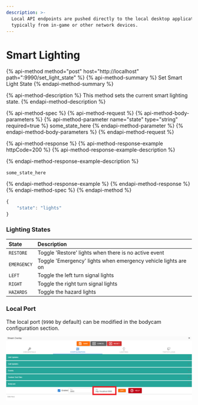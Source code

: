 ```yaml
---
description: >-
  Local API endpoints are pushed directly to the local desktop application,
  typically from in-game or other network devices.
---
```


# Smart Lighting

{% api-method method="post" host="http://localhost" path=":9990/set\_light\_state" %}
{% api-method-summary %}
Set Smart Light State
{% endapi-method-summary %}

{% api-method-description %}
This method sets the current smart lighting state.
{% endapi-method-description %}

{% api-method-spec %}
{% api-method-request %}
{% api-method-body-parameters %}
{% api-method-parameter name="state" type="string" required=true %}
some\_state\_here
{% endapi-method-parameter %}
{% endapi-method-body-parameters %}
{% endapi-method-request %}

{% api-method-response %}
{% api-method-response-example httpCode=200 %}
{% api-method-response-example-description %}

{% endapi-method-response-example-description %}

```
some_state_here
```
{% endapi-method-response-example %}
{% endapi-method-response %}
{% endapi-method-spec %}
{% endapi-method %}

```javascript
{
    "state": "lights"
}
```

### Lighting States

| State | Description |
| :--- | :--- |
| `RESTORE` | Toggle 'Restore' lights when there is no active event |
| `EMERGENCY` | Toggle 'Emergency' lights when emergency vehicle lights are on |
| `LEFT` | Toggle the left turn signal lights |
| `RIGHT` | Toggle the right turn signal lights |
| `HAZARDS` | Toggle the hazard lights |

### Local Port

The local port \(`9990` by default\) can be modified in the bodycam configuration section.

![Sonoran CAD - Bodycam Port](../../../../.gitbook/assets/image%20%28271%29.png)

